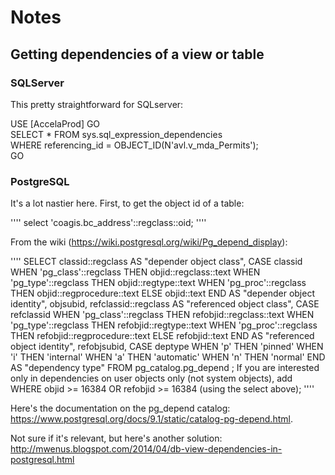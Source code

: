 # Notes

## Getting dependencies of a view or table

### SQLServer 
This pretty straightforward for SQLserver:

USE [AccelaProd]
GO  
SELECT * FROM sys.sql_expression_dependencies  
WHERE referencing_id = OBJECT_ID(N'avl.v_mda_Permits');   
GO 

### PostgreSQL

It's a lot nastier here. First, to get the object id of a table:

''''
select 'coagis.bc_address'::regclass::oid;
''''

From the wiki (https://wiki.postgresql.org/wiki/Pg_depend_display):

''''
SELECT classid::regclass AS "depender object class",
    CASE classid
        WHEN 'pg_class'::regclass THEN objid::regclass::text
        WHEN 'pg_type'::regclass THEN objid::regtype::text
        WHEN 'pg_proc'::regclass THEN objid::regprocedure::text
        ELSE objid::text 
    END AS "depender object identity",
    objsubid,
    refclassid::regclass AS "referenced object class",
    CASE refclassid
        WHEN 'pg_class'::regclass THEN refobjid::regclass::text
        WHEN 'pg_type'::regclass THEN refobjid::regtype::text
        WHEN 'pg_proc'::regclass THEN refobjid::regprocedure::text
        ELSE refobjid::text
    END AS "referenced object identity",
    refobjsubid,
    CASE deptype
        WHEN 'p' THEN 'pinned'
        WHEN 'i' THEN 'internal'
        WHEN 'a' THEN 'automatic'
        WHEN 'n' THEN 'normal'
    END AS "dependency type"
FROM pg_catalog.pg_depend ;
If you are interested only in dependencies on user objects only (not system objects), add
WHERE objid >= 16384 OR refobjid >= 16384 (using the select above);
''''

Here's the documentation on the pg_depend catalog: https://www.postgresql.org/docs/9.1/static/catalog-pg-depend.html.

Not sure if it's relevant, but here's another solution: http://mwenus.blogspot.com/2014/04/db-view-dependencies-in-postgresql.html
